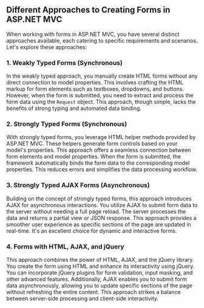 ## Different Approaches to Creating Forms in ASP.NET MVC

When working with forms in ASP.NET MVC, you have several distinct approaches available, each catering to specific requirements and scenarios. Let's explore these approaches:

### 1. Weakly Typed Forms (Synchronous)

In the weakly typed approach, you manually create HTML forms without any direct connection to model properties. This involves crafting the HTML markup for form elements such as textboxes, dropdowns, and buttons. However, when the form is submitted, you need to extract and process the form data using the `Request` object. This approach, though simple, lacks the benefits of strong typing and automated data binding.

### 2. Strongly Typed Forms (Synchronous)

With strongly typed forms, you leverage HTML helper methods provided by ASP.NET MVC. These helpers generate form controls based on your model's properties. This approach offers a seamless connection between form elements and model properties. When the form is submitted, the framework automatically binds the form data to the corresponding model properties. This reduces errors and simplifies the data processing workflow.

### 3. Strongly Typed AJAX Forms (Asynchronous)

Building on the concept of strongly typed forms, this approach introduces AJAX for asynchronous interactions. You utilize AJAX to submit form data to the server without needing a full page reload. The server processes the data and returns a partial view or JSON response. This approach provides a smoother user experience as specific sections of the page are updated in real-time. It's an excellent choice for dynamic and interactive forms.

### 4. Forms with HTML, AJAX, and jQuery

This approach combines the power of HTML, AJAX, and the jQuery library. You create the form using HTML and enhance its interactivity using jQuery. You can incorporate jQuery plugins for form validation, input masking, and other advanced features. Additionally, AJAX enables you to submit form data asynchronously, allowing you to update specific sections of the page without refreshing the entire content. This approach strikes a balance between server-side processing and client-side interactivity.

